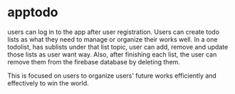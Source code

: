 # apptodo
users can log in to the app after user registration.
Users can create todo lists as what they need to manage or organize their works well.
In a one todolist, has sublists under that list topic, user can add, remove and update those lists as user want way.
Also, after finishing each list, the user can remove them from the firebase database by deleting them.

This is focused on users to organize users' future works efficiently and effectively to win the world.
